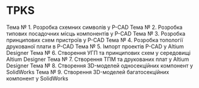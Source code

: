 # TPKS
Тема № 1. Розробка схемних символів у P-CAD
Тема № 2. Розробка типових посадочних місць компонентів у P-CAD
Тема № 3. Розробка принципових схем пристроїв у P-CAD
Тема № 4. Розробка топології друкованої плати в P-CAD
Тема № 5. Імпорт проектів P-CAD у Altium Designer
Тема № 6. Створення УГП та принципових схем у середовищі Altium Designer
Тема № 7. Створення ТПМ та друкованих плат у Altium Designer
Тема № 8. Створення 3D-моделей односекційних компонент у SolidWorks
Тема № 9. Створення 3D-моделей багатосекційних компонент у SolidWorks
